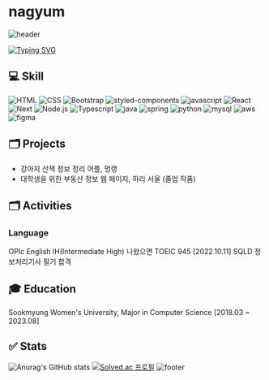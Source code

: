 # nagyum
![header](https://capsule-render.vercel.app/api?type=waving&color=0:fe7ca9,100:64b3f4&height=155&section=header&fontColor=ffffff&descSize=30&descAlignY=30)  

[![Typing SVG](https://readme-typing-svg.demolab.com?font=Fira+Code&weight=700&size=25&pause=1000&color=000000&random=false&width=600&lines=NAGYUM%2C+Growing+Frontend+Developer)](https://git.io/typing-svg)

## 💻 Skill
![HTML](https://img.shields.io/badge/HTML5-E34F26?style=for-the-badge&logo=html5&logoColor=white)
![CSS](https://img.shields.io/badge/CSS-239120?&style=for-the-badge&logo=css3&logoColor=white)
![Bootstrap](https://img.shields.io/badge/Bootstrap-563D7C?style=for-the-badge&logo=bootstrap&logoColor=white)
![styled-components](https://img.shields.io/badge/styled--components-DB7093?style=for-the-badge&logo=styled-components&logoColor=white)
![javascript](https://img.shields.io/badge/JavaScript-F7DF1E?style=for-the-badge&logo=JavaScript&logoColor=white)
![React](https://img.shields.io/badge/React-20232A?style=for-the-badge&logo=react&logoColor=61DAFB)
![Next](https://img.shields.io/badge/Next.js-000?logo=nextdotjs&logoColor=fff&style=for-the-badge)
![Node.js](https://img.shields.io/badge/Node.js-43853D?style=for-the-badge&logo=node.js&logoColor=white)
![Typescript](https://img.shields.io/badge/TypeScript-007ACC?style=for-the-badge&logo=typescript&logoColor=white)
![java](https://img.shields.io/badge/Java-ED8B00?style=for-the-badge&logo=openjdk&logoColor=white)
![spring](https://img.shields.io/badge/Spring-6DB33F?style=for-the-badge&logo=spring&logoColor=white)
![python](https://img.shields.io/badge/Python-3776AB?style=for-the-badge&logo=python&logoColor=white)
![mysql](https://img.shields.io/badge/MySQL-005C84?style=for-the-badge&logo=mysql&logoColor=white)
![aws](	https://img.shields.io/badge/Amazon_AWS-FF9900?style=for-the-badge&logo=amazonaws&logoColor=white)
![figma](https://img.shields.io/badge/Figma-F24E1E?style=for-the-badge&logo=figma&logoColor=white)

## 🗂️ Projects
- 강아지 산책 정보 정리 어플, 멍랭 
- 대학생을 위한 부동산 정보 웹 페이지, 하리 서울 (졸업 작품) 

## 🗂️ Activities
### Language
OPIc English IH(Intermediate High) 나왔으면
TOEIC 945 [2022.10.11]
SQLD
정보처리기사 필기 합격


## 🎓 Education
Sookmyung Women's University, Major in Computer Science [2018.03 ~ 2023.08]

## ✅ Stats
![Anurag's GitHub stats](https://github-readme-stats.vercel.app/api?username=nagyum&show_icons=true&theme=default)
[![Solved.ac
프로필](http://mazassumnida.wtf/api/v2/generate_badge?boj=wildanimal19)](https://solved.ac/wildanimal19)
![footer](https://capsule-render.vercel.app/api?type=waving&color=0:fe7ca9,100:64b3f4&height=175&section=footer&reversal=true)
